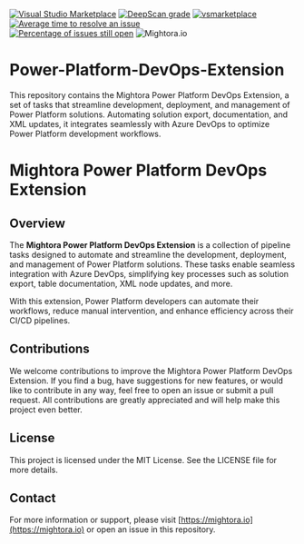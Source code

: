 [![Visual Studio Marketplace](https://img.shields.io/badge/Marketplace-View%20Extension-blue?logo=visual-studio)](https://marketplace.visualstudio.com/items?itemName=mightoraio.mightora-power-platform-devOps-extension) [![DeepScan grade](https://deepscan.io/api/teams/25106/projects/28110/branches/903222/badge/grade.svg)](https://deepscan.io/dashboard#view=project&tid=25106&pid=28110&bid=903222) [![vsmarketplace](https://vsmarketplacebadges.dev/version/mightoraio.mightora-power-platform-devOps-extension.svg)](https://marketplace.visualstudio.com/items?itemName=mightoraio.mightora-power-platform-devOps-extension)  
[![Average time to resolve an issue](http://isitmaintained.com/badge/resolution/mightora/Power-Platform-DevOps-Extension.svg)](http://isitmaintained.com/project/mightora/Power-Platform-DevOps-Extension)  
[![Percentage of issues still open](http://isitmaintained.com/badge/open/mightora/Power-Platform-DevOps-Extension.svg)](http://isitmaintained.com/project/mightora/Power-Platform-DevOps-Extension) 
![Mightora.io](https://img.shields.io/badge/Mightora-Visit-blue?logo=https://raw.githubusercontent.com/mightora/mightora.io/main/static/favicon-32x32.png&link=https://mightora.io)

# Power-Platform-DevOps-Extension
This repository contains the Mightora Power Platform DevOps Extension, a set of tasks that streamline development, deployment, and management of Power Platform solutions. Automating solution export, documentation, and XML updates, it integrates seamlessly with Azure DevOps to optimize Power Platform development workflows.

# Mightora Power Platform DevOps Extension

## Overview

The **Mightora Power Platform DevOps Extension** is a collection of pipeline tasks designed to automate and streamline the development, deployment, and management of Power Platform solutions. These tasks enable seamless integration with Azure DevOps, simplifying key processes such as solution export, table documentation, XML node updates, and more.

With this extension, Power Platform developers can automate their workflows, reduce manual intervention, and enhance efficiency across their CI/CD pipelines.

## Contributions
We welcome contributions to improve the Mightora Power Platform DevOps Extension. If you find a bug, have suggestions for new features, or would like to contribute in any way, feel free to open an issue or submit a pull request. All contributions are greatly appreciated and will help make this project even better.

## License
This project is licensed under the MIT License. See the LICENSE file for more details.

## Contact
For more information or support, please visit [https://mightora.io](https://mightora.io) or open an issue in this repository.
